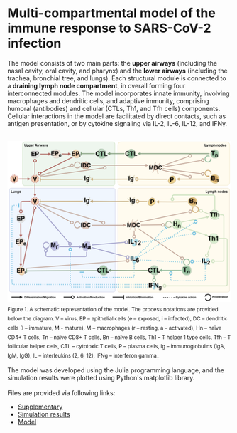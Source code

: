 # Multi-compartmental model of the immune response to SARS-CoV-2 infection

The model consists of two main parts: the **upper airways** (including the nasal cavity, oral cavity, and pharynx) and the **lower airways** (including the trachea, bronchial tree, and lungs). Each structural module is connected to a **draining lymph node compartment**, in overall forming four interconnected modules. The model incorporates innate immunity, involving macrophages and dendritic cells, and adaptive immunity, comprising humoral (antibodies) and cellular (CTLs, Th1, and Tfh cells) components. Cellular interactions in the model are facilitated by direct contacts, such as antigen presentation, or by cytokine signaling via IL-2, IL-6, IL-12, and IFNγ.

<br>

<div style="display: inline-block;">
  <img src="supplementary/conceptual_scheme.png" alt="A schematic representation of the model" width="600" />
</div>
<sub>Figure 1. A schematic representation of the model. The process notations are provided below the diagram. V – virus, EP – epithelial cells (e – exposed, i – infected), DC – dendritic cells (I – immature, M - mature), M – macrophages (r – resting, a – activated), Hn – naïve CD4+ T cells, Tn – naïve CD8+ T cells, Bn – naïve B cells, Th1 – T helper 1 type cells, Tfh – T follicular helper cells, CTL – cytotoxic T cells, P – plasma cells, Ig – immunoglobulins (IgA, IgM, IgG), IL – interleukins (2, 6, 12), IFNg – interferon gamma_</sub>

<br>
<br>
The model was developed using the Julia programming language, and the simulation results were plotted using Python's matplotlib library.
<br>
<br>
Files are provided via following links:

- [Supplementary](supplementary)
- [Simulation results](simulation_results)
- [Model](sars-cov-2-model-of-the-immune-response.jl)
